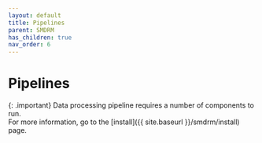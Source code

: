 ```yaml
---
layout: default
title: Pipelines
parent: SMDRM
has_children: true
nav_order: 6
---
```


# Pipelines

{: .important}
Data processing pipeline requires a number of components to run.
<br>
For more information, go to the [install]({{ site.baseurl }}/smdrm/install) page.
